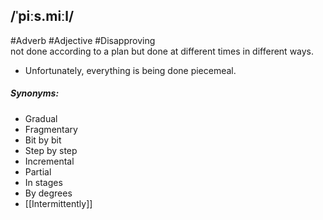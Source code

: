 ## /ˈpiːs.miːl/
#Adverb  #Adjective  #Disapproving  
not done according to a plan but done at different times in different ways.

- Unfortunately, everything is being done piecemeal.

##### Synonyms:
- Gradual
- Fragmentary
- Bit by bit
- Step by step
- Incremental
- Partial
- In stages
- By degrees
- [[Intermittently]]